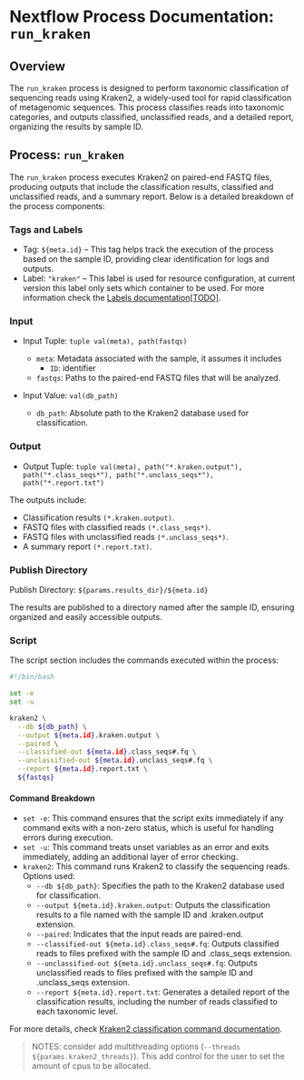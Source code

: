 # Nextflow Process Documentation: `run_kraken`

## Overview

The `run_kraken` process is designed to perform taxonomic classification of sequencing reads using Kraken2, a widely-used tool for rapid classification of metagenomic sequences. This process classifies reads into taxonomic categories, and outputs classified, unclassified reads, and a detailed report, organizing the results by sample ID.

## Process: `run_kraken`

The `run_kraken` process executes Kraken2 on paired-end FASTQ files, producing outputs that include the classification results, classified and unclassified reads, and a summary report. Below is a detailed breakdown of the process components:

### Tags and Labels

- Tag: `${meta.id}` – This tag helps track the execution of the process based on the sample ID, providing clear identification for logs and outputs.
- Label: `"kraken"` – This label is used for resource configuration, at current version this label only sets which container to be used. For more information check the [Labels documentation[TODO]]().

### Input

- Input Tuple: `tuple val(meta), path(fastqs)`
  - `meta`: Metadata associated with the sample, it assumes it includes 
    - `ID`: identifier
  - `fastqs`: Paths to the paired-end FASTQ files that will be analyzed.

- Input Value: `val(db_path)`
  - `db_path`: Absolute path to the Kraken2 database used for classification.

### Output

- Output Tuple: `tuple val(meta), path("*.kraken.output"), path("*.class_seqs*"), path("*.unclass_seqs*"), path("*.report.txt")`

The outputs include:

- Classification results `(*.kraken.output)`.
- FASTQ files with classified reads `(*.class_seqs*)`.
- FASTQ files with unclassified reads `(*.unclass_seqs*)`.
- A summary report `(*.report.txt)`.

### Publish Directory

Publish Directory: `${params.results_dir}/${meta.id}`

The results are published to a directory named after the sample ID, ensuring organized and easily accessible outputs.

### Script

The script section includes the commands executed within the process:

```bash
#!/bin/bash

set -e
set -u

kraken2 \
  --db ${db_path} \
  --output ${meta.id}.kraken.output \
  --paired \
  --classified-out ${meta.id}.class_seqs#.fq \
  --unclassified-out ${meta.id}.unclass_seqs#.fq \
  --report ${meta.id}.report.txt \
  ${fastqs}
```

#### Command Breakdown

- `set -e`: This command ensures that the script exits immediately if any command exits with a non-zero status, which is useful for handling errors during execution.
- `set -u`: This command treats unset variables as an error and exits immediately, adding an additional layer of error checking.
- `kraken2`: This command runs Kraken2 to classify the sequencing reads. Options used:
  - `--db ${db_path}`: Specifies the path to the Kraken2 database used for classification.
  - `--output ${meta.id}.kraken.output`: Outputs the classification results to a file named with the sample ID and .kraken.output extension.
  - `--paired`: Indicates that the input reads are paired-end.
  - `--classified-out ${meta.id}.class_seqs#.fq`: Outputs classified reads to files prefixed with the sample ID and .class_seqs extension.
  - `--unclassified-out ${meta.id}.unclass_seqs#.fq`: Outputs unclassified reads to files prefixed with the sample ID and .unclass_seqs extension.
  - `--report ${meta.id}.report.txt`: Generates a detailed report of the classification results, including the number of reads classified to each taxonomic level.

For more details, check [Kraken2 classification command documentation](https://github.com/DerrickWood/kraken2/blob/master/docs/MANUAL.markdown#classification).

> NOTES: consider add multithreading options (`--threads ${params.kraken2_threads}`). This add control for the user to set the amount of cpus to be allocated.
